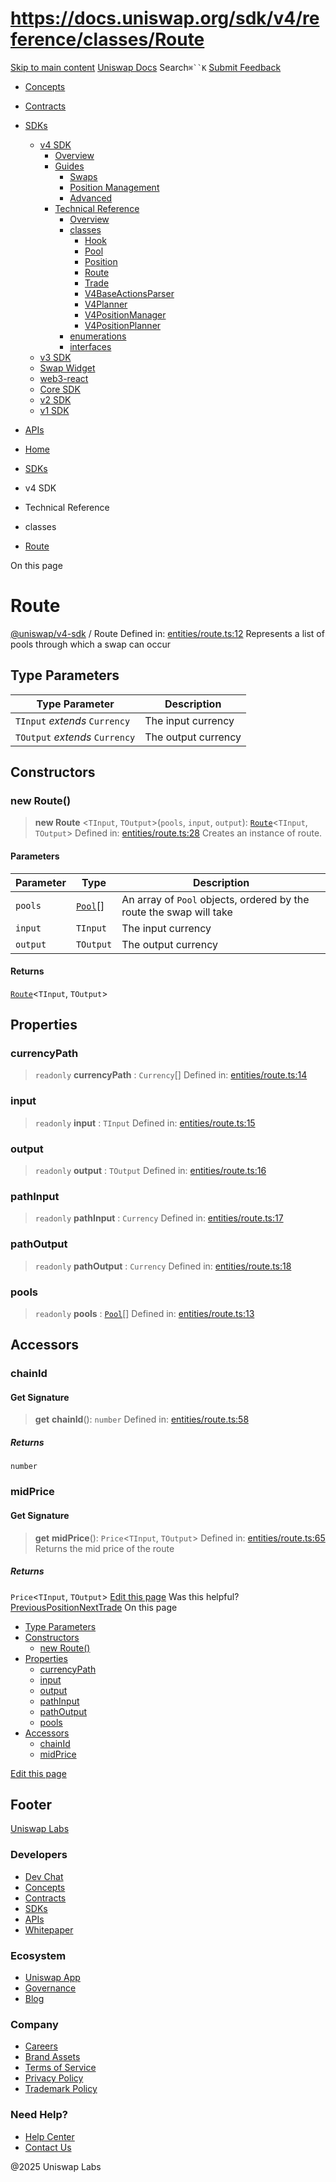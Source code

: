 # https://docs.uniswap.org/sdk/v4/reference/classes/Route

[Skip to main content](https://docs.uniswap.org/sdk/v4/reference/classes/Route#__docusaurus_skipToContent_fallback)
[Uniswap Docs](https://docs.uniswap.org/)
Search`⌘``K`
[Submit Feedback](https://docs.google.com/forms/d/e/1FAIpQLSdjSkZam8KiatL9XACRVxCHjDJjaPGbls77PCXDKFn4JwykXg/viewform)
  * [Concepts](https://docs.uniswap.org/concepts/overview)
  * [Contracts](https://docs.uniswap.org/contracts/v4/overview)
  * [SDKs](https://docs.uniswap.org/sdk/v4/overview)
    * [v4 SDK](https://docs.uniswap.org/sdk/v4/reference/classes/Route)
      * [Overview](https://docs.uniswap.org/sdk/v4/overview)
      * [Guides](https://docs.uniswap.org/sdk/v4/reference/classes/Route)
        * [Swaps](https://docs.uniswap.org/sdk/v4/reference/classes/Route)
        * [Position Management](https://docs.uniswap.org/sdk/v4/reference/classes/Route)
        * [Advanced](https://docs.uniswap.org/sdk/v4/reference/classes/Route)
      * [Technical Reference](https://docs.uniswap.org/sdk/v4/reference/classes/Route)
        * [Overview](https://docs.uniswap.org/sdk/v4/reference/overview)
        * [classes](https://docs.uniswap.org/sdk/v4/reference/classes/Route)
          * [Hook](https://docs.uniswap.org/sdk/v4/reference/classes/Hook)
          * [Pool](https://docs.uniswap.org/sdk/v4/reference/classes/Pool)
          * [Position](https://docs.uniswap.org/sdk/v4/reference/classes/Position)
          * [Route](https://docs.uniswap.org/sdk/v4/reference/classes/Route)
          * [Trade](https://docs.uniswap.org/sdk/v4/reference/classes/Trade)
          * [V4BaseActionsParser](https://docs.uniswap.org/sdk/v4/reference/classes/V4BaseActionsParser)
          * [V4Planner](https://docs.uniswap.org/sdk/v4/reference/classes/V4Planner)
          * [V4PositionManager](https://docs.uniswap.org/sdk/v4/reference/classes/V4PositionManager)
          * [V4PositionPlanner](https://docs.uniswap.org/sdk/v4/reference/classes/V4PositionPlanner)
        * [enumerations](https://docs.uniswap.org/sdk/v4/reference/classes/Route)
        * [interfaces](https://docs.uniswap.org/sdk/v4/reference/classes/Route)
    * [v3 SDK](https://docs.uniswap.org/sdk/v4/reference/classes/Route)
    * [Swap Widget](https://docs.uniswap.org/sdk/v4/reference/classes/Route)
    * [web3-react](https://docs.uniswap.org/sdk/v4/reference/classes/Route)
    * [Core SDK](https://docs.uniswap.org/sdk/v4/reference/classes/Route)
    * [v2 SDK](https://docs.uniswap.org/sdk/v4/reference/classes/Route)
    * [v1 SDK](https://docs.uniswap.org/sdk/v4/reference/classes/Route)
  * [APIs](https://docs.uniswap.org/api/subgraph/overview)


  * [Home](https://docs.uniswap.org/)
  * [SDKs](https://docs.uniswap.org/sdk/v4/overview)
  * v4 SDK
  * Technical Reference
  * classes
  * [Route](https://docs.uniswap.org/sdk/v4/reference/classes/Route)


On this page
# Route
[@uniswap/v4-sdk](https://docs.uniswap.org/sdk/v4/reference/overview) / Route
Defined in: [entities/route.ts:12](https://github.com/Uniswap/sdks/blob/9cf6edb2df79338ae58f7ea7ca979c35a8a9bd56/sdks/v4-sdk/src/entities/route.ts#L12)
Represents a list of pools through which a swap can occur
## Type Parameters[​](https://docs.uniswap.org/sdk/v4/reference/classes/Route#type-parameters "Direct link to Type Parameters")
Type Parameter| Description  
---|---  
`TInput` _extends_ `Currency`| The input currency  
`TOutput` _extends_ `Currency`| The output currency  
## Constructors[​](https://docs.uniswap.org/sdk/v4/reference/classes/Route#constructors "Direct link to Constructors")
### new Route()[​](https://docs.uniswap.org/sdk/v4/reference/classes/Route#new-route "Direct link to new Route\(\)")
> **new Route** <`TInput`, `TOutput`>(`pools`, `input`, `output`): [`Route`](https://docs.uniswap.org/sdk/v4/reference/classes/Route)<`TInput`, `TOutput`>
Defined in: [entities/route.ts:28](https://github.com/Uniswap/sdks/blob/9cf6edb2df79338ae58f7ea7ca979c35a8a9bd56/sdks/v4-sdk/src/entities/route.ts#L28)
Creates an instance of route.
#### Parameters[​](https://docs.uniswap.org/sdk/v4/reference/classes/Route#parameters "Direct link to Parameters")
Parameter| Type| Description  
---|---|---  
`pools`| [`Pool`](https://docs.uniswap.org/sdk/v4/reference/classes/Pool)[]| An array of `Pool` objects, ordered by the route the swap will take  
`input`| `TInput`| The input currency  
`output`| `TOutput`| The output currency  
#### Returns[​](https://docs.uniswap.org/sdk/v4/reference/classes/Route#returns "Direct link to Returns")
[`Route`](https://docs.uniswap.org/sdk/v4/reference/classes/Route)<`TInput`, `TOutput`>
## Properties[​](https://docs.uniswap.org/sdk/v4/reference/classes/Route#properties "Direct link to Properties")
### currencyPath[​](https://docs.uniswap.org/sdk/v4/reference/classes/Route#currencypath "Direct link to currencyPath")
> `readonly` **currencyPath** : `Currency`[]
Defined in: [entities/route.ts:14](https://github.com/Uniswap/sdks/blob/9cf6edb2df79338ae58f7ea7ca979c35a8a9bd56/sdks/v4-sdk/src/entities/route.ts#L14)
### input[​](https://docs.uniswap.org/sdk/v4/reference/classes/Route#input "Direct link to input")
> `readonly` **input** : `TInput`
Defined in: [entities/route.ts:15](https://github.com/Uniswap/sdks/blob/9cf6edb2df79338ae58f7ea7ca979c35a8a9bd56/sdks/v4-sdk/src/entities/route.ts#L15)
### output[​](https://docs.uniswap.org/sdk/v4/reference/classes/Route#output "Direct link to output")
> `readonly` **output** : `TOutput`
Defined in: [entities/route.ts:16](https://github.com/Uniswap/sdks/blob/9cf6edb2df79338ae58f7ea7ca979c35a8a9bd56/sdks/v4-sdk/src/entities/route.ts#L16)
### pathInput[​](https://docs.uniswap.org/sdk/v4/reference/classes/Route#pathinput "Direct link to pathInput")
> `readonly` **pathInput** : `Currency`
Defined in: [entities/route.ts:17](https://github.com/Uniswap/sdks/blob/9cf6edb2df79338ae58f7ea7ca979c35a8a9bd56/sdks/v4-sdk/src/entities/route.ts#L17)
### pathOutput[​](https://docs.uniswap.org/sdk/v4/reference/classes/Route#pathoutput "Direct link to pathOutput")
> `readonly` **pathOutput** : `Currency`
Defined in: [entities/route.ts:18](https://github.com/Uniswap/sdks/blob/9cf6edb2df79338ae58f7ea7ca979c35a8a9bd56/sdks/v4-sdk/src/entities/route.ts#L18)
### pools[​](https://docs.uniswap.org/sdk/v4/reference/classes/Route#pools "Direct link to pools")
> `readonly` **pools** : [`Pool`](https://docs.uniswap.org/sdk/v4/reference/classes/Pool)[]
Defined in: [entities/route.ts:13](https://github.com/Uniswap/sdks/blob/9cf6edb2df79338ae58f7ea7ca979c35a8a9bd56/sdks/v4-sdk/src/entities/route.ts#L13)
## Accessors[​](https://docs.uniswap.org/sdk/v4/reference/classes/Route#accessors "Direct link to Accessors")
### chainId[​](https://docs.uniswap.org/sdk/v4/reference/classes/Route#chainid "Direct link to chainId")
#### Get Signature[​](https://docs.uniswap.org/sdk/v4/reference/classes/Route#get-signature "Direct link to Get Signature")
> **get** **chainId**(): `number`
Defined in: [entities/route.ts:58](https://github.com/Uniswap/sdks/blob/9cf6edb2df79338ae58f7ea7ca979c35a8a9bd56/sdks/v4-sdk/src/entities/route.ts#L58)
##### Returns[​](https://docs.uniswap.org/sdk/v4/reference/classes/Route#returns-1 "Direct link to Returns")
`number`
### midPrice[​](https://docs.uniswap.org/sdk/v4/reference/classes/Route#midprice "Direct link to midPrice")
#### Get Signature[​](https://docs.uniswap.org/sdk/v4/reference/classes/Route#get-signature-1 "Direct link to Get Signature")
> **get** **midPrice**(): `Price`<`TInput`, `TOutput`>
Defined in: [entities/route.ts:65](https://github.com/Uniswap/sdks/blob/9cf6edb2df79338ae58f7ea7ca979c35a8a9bd56/sdks/v4-sdk/src/entities/route.ts#L65)
Returns the mid price of the route
##### Returns[​](https://docs.uniswap.org/sdk/v4/reference/classes/Route#returns-2 "Direct link to Returns")
`Price`<`TInput`, `TOutput`>
[Edit this page](https://github.com/uniswap/uniswap-docs/tree/main/docs/sdk/v4/reference/classes/Route.md)
Was this helpful?
[PreviousPosition](https://docs.uniswap.org/sdk/v4/reference/classes/Position)[NextTrade](https://docs.uniswap.org/sdk/v4/reference/classes/Trade)
On this page
  * [Type Parameters](https://docs.uniswap.org/sdk/v4/reference/classes/Route#type-parameters)
  * [Constructors](https://docs.uniswap.org/sdk/v4/reference/classes/Route#constructors)
    * [new Route()](https://docs.uniswap.org/sdk/v4/reference/classes/Route#new-route)
  * [Properties](https://docs.uniswap.org/sdk/v4/reference/classes/Route#properties)
    * [currencyPath](https://docs.uniswap.org/sdk/v4/reference/classes/Route#currencypath)
    * [input](https://docs.uniswap.org/sdk/v4/reference/classes/Route#input)
    * [output](https://docs.uniswap.org/sdk/v4/reference/classes/Route#output)
    * [pathInput](https://docs.uniswap.org/sdk/v4/reference/classes/Route#pathinput)
    * [pathOutput](https://docs.uniswap.org/sdk/v4/reference/classes/Route#pathoutput)
    * [pools](https://docs.uniswap.org/sdk/v4/reference/classes/Route#pools)
  * [Accessors](https://docs.uniswap.org/sdk/v4/reference/classes/Route#accessors)
    * [chainId](https://docs.uniswap.org/sdk/v4/reference/classes/Route#chainid)
    * [midPrice](https://docs.uniswap.org/sdk/v4/reference/classes/Route#midprice)


[Edit this page](https://github.com/uniswap/uniswap-docs/tree/main/docs/sdk/v4/reference/classes/Route.md)
## Footer
[Uniswap Labs](https://docs.uniswap.org/)
### Developers
  * [Dev Chat](https://discord.com/invite/uniswap)
  * [Concepts](https://docs.uniswap.org/concepts/overview)
  * [Contracts](https://docs.uniswap.org/contracts/v4/overview)
  * [SDKs](https://docs.uniswap.org/sdk/v4/overview)
  * [APIs](https://docs.uniswap.org/api/subgraph/overview)
  * [Whitepaper](https://app.uniswap.org/whitepaper-v4.pdf)


### Ecosystem
  * [Uniswap App](https://app.uniswap.org/)
  * [Governance](https://www.uniswapfoundation.org/governance)
  * [Blog](https://blog.uniswap.org/)


### Company
  * [Careers](https://boards.greenhouse.io/uniswaplabs)
  * [Brand Assets](https://github.com/Uniswap/brand-assets/raw/main/Uniswap%20Brand%20Assets.zip)
  * [Terms of Service](https://support.uniswap.org/hc/en-us/articles/30935100859661-Uniswap-Labs-Terms-of-Service)
  * [Privacy Policy](https://support.uniswap.org/hc/en-us/articles/30934457771405-Uniswap-Labs-Privacy-Policy)
  * [Trademark Policy](https://support.uniswap.org/hc/en-us/articles/30934762216973-Uniswap-Labs-Trademark-Guidelines)


### Need Help?
  * [Help Center](https://support.uniswap.org/)
  * [Contact Us](https://support.uniswap.org/hc/en-us/requests/new)


@2025 Uniswap Labs
[](https://github.com/uniswap/uniswap-docs)[](https://twitter.com/Uniswap)[](https://discord.com/invite/uniswap)
